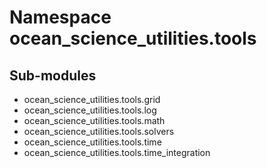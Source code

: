 Namespace ocean_science_utilities.tools
=======================================

Sub-modules
-----------
* ocean_science_utilities.tools.grid
* ocean_science_utilities.tools.log
* ocean_science_utilities.tools.math
* ocean_science_utilities.tools.solvers
* ocean_science_utilities.tools.time
* ocean_science_utilities.tools.time_integration
